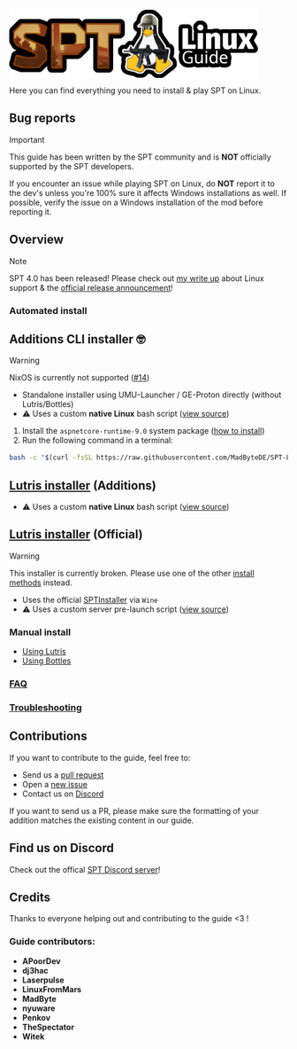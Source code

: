
<img
  src="media/logo.webp"
  alt="drawing"
  style=" display: block; 
          margin-right: auto;" width=450/></img>

Here you can find everything you need to install & play SPT on Linux.

## Bug reports

> [!IMPORTANT]
> This guide has been written by the SPT community and is **NOT** officially supported by the SPT developers.

If you encounter an issue while playing SPT on Linux, do **NOT** report it to the dev's unless you're 100% sure it affects Windows installations as well. If possible, verify the issue on a Windows installation of the mod before reporting it.

## Overview

> [!NOTE]
> SPT 4.0 has been released! Please check out [my write up](./docs/news/spt40-release.md) about Linux support & the [official release announcement](https://github.com/sp-tarkov/build/releases/tag/4.0.0)!


### Automated install

Additions CLI installer 🤓
  - 

  > [!WARNING]
  > NixOS is currently not supported ([#14](https://github.com/MadByteDE/SPT-Linux-Guide/pull/14))

  - Standalone installer using UMU-Launcher / GE-Proton directly (without Lutris/Bottles)
  - ⚠️ Uses a custom **native Linux** bash script ([view source](scripts/spt-additions))

  1. Install the `aspnetcore-runtime-9.0` system package ([how to install](docs/aspnet.md))
  3. Run the following command in a terminal:

```bash
bash -c "$(curl -fsSL https://raw.githubusercontent.com/MadByteDE/SPT-Linux-Guide/main/scripts/spt-additions)"
```

[Lutris installer](docs/lutris/installer_additions.md) (Additions)
  - 
  - ⚠️ Uses a custom **native Linux** bash script ([view source](scripts/spt-additions))

[Lutris installer](docs/lutris/installer_official.md) (Official)
  -
  > [!WARNING]
  > This installer is currently broken. Please use one of the other [install methods](./README.md#automated-install) instead.

  - Uses the official [SPTInstaller](https://github.com/sp-tarkov/installer) via `Wine`
  - ⚠️ Uses a custom server pre-launch script ([view source](scripts/launch-server.sh))


### Manual install
- [Using Lutris](docs/lutris/manual_guide.md)
- [Using Bottles](docs/bottles/manual_guide.md)

### [FAQ](docs/faq.md)

### [Troubleshooting](docs/issues.md)

## Contributions
If you want to contribute to the guide, feel free to:
- Send us a [pull request](https://github.com/MadByteDE/SPT-Linux-Guide/compare)
- Open a [new issue](https://github.com/MadByteDE/SPT-Linux-Guide/issues/new/choose)
- Contact us on [Discord](https://discord.com/invite/Xn9msqQZan)

If you want to send us a PR, please make sure the formatting of your addition matches the existing content in our guide.


## Find us on Discord
Check out the offical [SPT Discord server](https://discord.com/invite/Xn9msqQZan)!


## Credits

Thanks to everyone helping out and contributing to the guide <3 !

### Guide contributors:
- **APoorDev**
- **dj3hac**
- **Laserpulse**
- **LinuxFromMars**
- **MadByte**
- **nyuware**
- **Penkov**
- **TheSpectator**
- **Witek**

